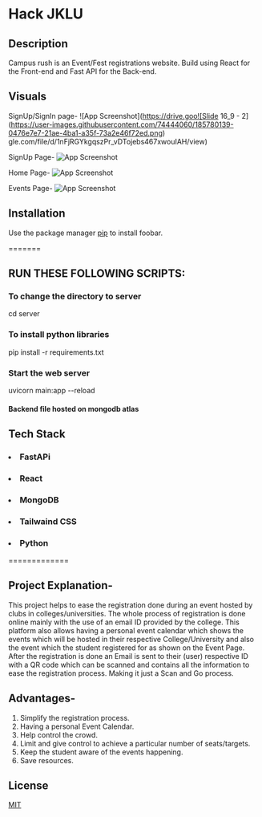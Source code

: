 
# Hack JKLU

## Description

Campus rush is an Event/Fest registrations website. Build using React for the Front-end and Fast API for the Back-end.

## Visuals
SignUp/SignIn page-
![App Screenshot](https://drive.goo![Slide 16_9 - 2](https://user-images.githubusercontent.com/74444060/185780139-0476e7e7-21ae-4ba1-a35f-73a2e46f72ed.png)
gle.com/file/d/1nFjRGYkgqszPr_vDTojebs467xwouIAH/view)

SignUp Page-
![App Screenshot](https://drive.google.com/file/d/1tUv4-Fci329kSB0OmFrVV6O4-367wSn6/view)

Home Page-
![App Screenshot](https://drive.google.com/file/d/1gcussZ5AX3Kvt6yV6SxWYqO-uu-72_YF/view)

Events Page-
![App Screenshot](https://drive.google.com/file/d/1xoH7ryunn2d1CvgA5bed0MLD1jETRTJJ/view)

## Installation

Use the package manager [pip](https://pip.pypa.io/en/stable/) to install foobar.


=======
## RUN THESE FOLLOWING SCRIPTS: <br />

### To change the directory to server
cd server<br />

### To install python libraries<br />
pip install -r requirements.txt<br />

### Start the web server<br />
uvicorn main:app --reload<br />

#### Backend file hosted on mongodb atlas<br />



## <h2> Tech Stack</h2>
### <li>FastAPi</li>
### <li>React</li>
### <li>MongoDB</li>
### <li>Tailwaind CSS</li>
### <li>Python</li>
=============



## Project Explanation-
This project helps to ease the registration done during an event hosted by clubs in colleges/universities. The whole process of registration is done online mainly with the use of an email ID provided by the college. 
This platform also allows having a personal event calendar which shows the events which will be hosted in their respective College/University and also the event which the student registered for as shown on the Event Page.
After the registration is done an Email is sent to their (user) respective ID with a QR code which can be scanned and contains all the information to ease the registration process.
Making it just a Scan and Go process.

## Advantages-
1. Simplify the registration process.
2. Having a personal Event Calendar.
3. Help control the crowd.
4. Limit and give control to achieve a particular number of seats/targets.
5. Keep the student aware of the events happening.
6. Save resources. 
 

## License
[MIT](https://choosealicense.com/licenses/mit/)
